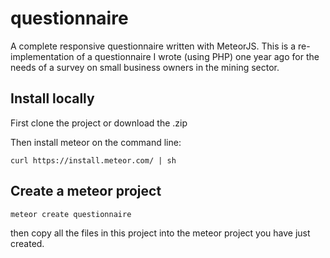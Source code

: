 questionnaire
=============

A complete responsive questionnaire written with MeteorJS. This is a re-implementation of a questionnaire I wrote (using PHP) one year ago for the needs of a survey on small business owners in the mining sector.

<h2>Install locally</h2>
<p>First clone the project or download the .zip </p>

Then install meteor on the command line:

```curl https://install.meteor.com/ | sh```

<h2>Create a meteor project</h2>

```meteor create questionnaire```

then copy all the files in this project into the meteor project you have just created.



